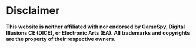 # Disclaimer

**​This website is neither affiliated with nor endorsed by GameSpy, Digital Illusions CE (DICE), or Electronic Arts (EA). All trademarks and copyrights are the property of their respective owners.**
